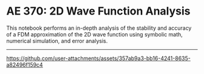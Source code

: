 # AE 370: 2D Wave Function Analysis

This notebook performs an in-depth analysis of the stability and accuracy of a FDM approximation of the 2D wave function using symbolic math, numerical simulation, and error analysis.

---

https://github.com/user-attachments/assets/357ab9a3-bb16-4241-8635-a82496f159c4


